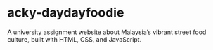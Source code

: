 # acky-daydayfoodie
A university assignment website about Malaysia’s vibrant street food culture, built with HTML, CSS, and JavaScript.
